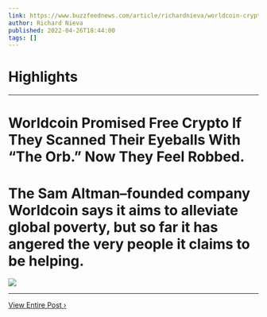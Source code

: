 ```yaml
---
link: https://www.buzzfeednews.com/article/richardnieva/worldcoin-crypto-eyeball-scanning-orb-problems
author: Richard Nieva
published: 2022-04-26T18:44:00
tags: []
---
```

# Highlights


---
# Worldcoin Promised Free Crypto If They Scanned Their Eyeballs With “The Orb.” Now They Feel Robbed.
# The Sam Altman–founded company Worldcoin says it aims to alleviate global poverty, but so far it has angered the very people it claims to be helping.

![](https://img.buzzfeed.com/buzzfeed-static/static/2022-04/26/17/campaign_images/ac663aaf29dc/worldcoin-promised-free-crypto-if-they-scanned-th-2-1176-1650995069-65_dblbig.jpg)

---

[View Entire Post ›](https://www.buzzfeednews.com/article/richardnieva/worldcoin-crypto-eyeball-scanning-orb-problems)